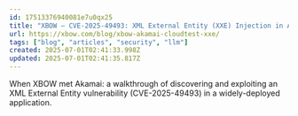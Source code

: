 ```yaml
---
id: 17513376940081e7u0qx25
title: "XBOW – CVE-2025-49493: XML External Entity (XXE) Injection in Akamai CloudTest"
url: https://xbow.com/blog/xbow-akamai-cloudtest-xxe/
tags: ["blog", "articles", "security", "llm"]
created: 2025-07-01T02:41:33.998Z
updated: 2025-07-01T02:41:35.817Z
---
```

When XBOW met Akamai: a walkthrough of discovering and exploiting an XML External Entity vulnerability (CVE-2025-49493) in a widely-deployed application.
